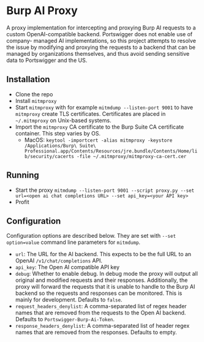 # Burp AI Proxy

A proxy implementation for intercepting and proxying Burp AI requests to a
custom OpenAI-compatible backend. Portswigger does not enable use of company-
managed AI implementations, so this project attempts to resolve the issue by
modifying and proxying the requests to a backend that can be managed by
organizations themselves, and thus avoid sending sensitive data to Portswigger
and the US.

## Installation

- Clone the repo
- Install `mitmproxy`
- Start `mitmproxy` with for example `mitmdump --listen-port 9001` to have
  `mitmproxy` create TLS certificates. Certificates are placed in
  `~/.mitmproxy` on Unix-based systems.
- Import the `mitmproxy` CA certificate to the Burp Suite CA certificate
  container. This step varies by OS.
  - MacOS: `keytool -importcert -alias mitmproxy -keystore /Applications/Burp\ Suite\ Professional.app/Contents/Resources/jre.bundle/Contents/Home/lib/security/cacerts -file ~/.mitmproxy/mitmproxy-ca-cert.cer`

## Running

- Start the proxy `mitmdump --listen-port 9001 --script proxy.py --set url=<open ai chat completions URL> --set api_key=<your API key>`
- Profit

## Configuration

Configuration options are described below. They are set with
`--set option=value` command line parameters for `mitmdump`.

- `url`: The URL for the AI backend. This expects to be the full URL to an
  OpenAI `/v1/chat/completions` API.
- `api_key`: The Open AI compatible API key
- `debug`: Whether to enable debug. In debug mode the proxy will output all
  original and modified requests and their responses. Additionally, the proxy
  will forward the requests that it is unable to handle to the Burp AI backend
  so the requests and responses can be monitored. This is mainly for
  development. Defaults to `false`.
- `request_headers_denylist`: A comma-separated list of regex header names that
  are removed from the requests to the Open AI backend. Defaults to
  `Portswigger-Burp-Ai-Token`.
- `response_headers_denylist`: A comma-separated list of header regex names that
  are removed from the responses. Defaults to empty.
